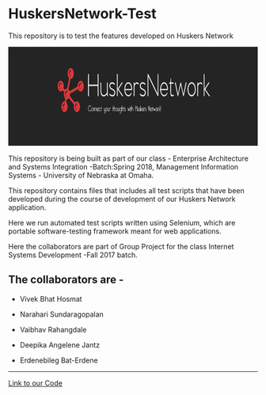 # HuskersNetwork-Test
This repository is to test the features developed on Huskers Network

<img src="https://github.com/Jantz021991/HuskerNetwork/blob/master/HuskersNetwork.JPG" width="800" height="200" />
                                                                                                              
This repository is being built as part of our class - Enterprise Architecture and Systems Integration -Batch:Spring 2018, Management Information Systems - University of Nebraska at Omaha.

This repository contains files that includes all test scripts that have been developed during the course of development of our Huskers Network application.

Here we run automated test scripts written using Selenium, which are portable software-testing framework meant for web applications.

Here the collaborators are part of Group Project for the class Internet Systems Development -Fall 2017 batch.

The collaborators are -
------------------------------------------------------------------------------------------------------------------------------
* Vivek Bhat Hosmat

* Narahari Sundaragopalan

* Vaibhav Rahangdale

* Deepika Angelene Jantz

* Erdenebileg Bat-Erdene


------------------------------------------
[Link to our Code](https://github.com/Jantz021991/HuskerNetwork)

